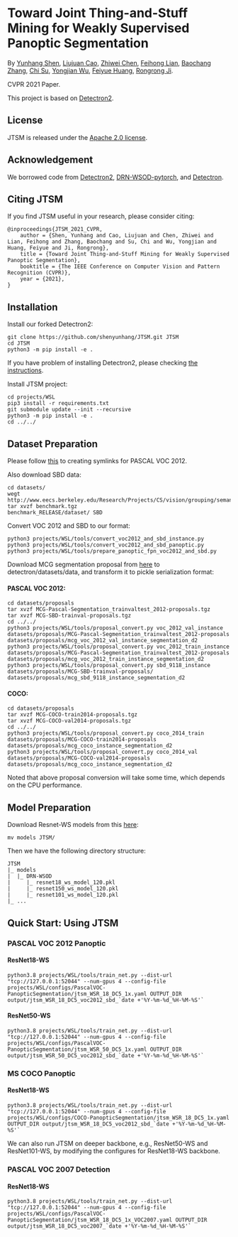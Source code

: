 # Toward Joint Thing-and-Stuff Mining for Weakly Supervised Panoptic Segmentation

By [Yunhang Shen](), [Liujuan Cao](), [Zhiwei Chen](), [Feihong Lian](), [Baochang Zhang](), [Chi Su](), [Yongjian Wu](), [Feiyue Huang](), [Rongrong Ji]().

CVPR 2021 Paper.

This project is based on [Detectron2](https://github.com/facebookresearch/detectron2).

## License

JTSM is released under the [Apache 2.0 license](LICENSE).

## Acknowledgement
We borrowed code from [Detectron2](https://github.com/facebookresearch/detectron2), [DRN-WSOD-pytorch](https://github.com/shenyunhang/DRN-WSOD-pytorch), and [Detectron](https://github.com/facebookresearch/Detectron).

## Citing JTSM

If you find JTSM useful in your research, please consider citing:

```
@inproceedings{JTSM_2021_CVPR,
	author = {Shen, Yunhang and Cao, Liujuan and Chen, Zhiwei and Lian, Feihong and Zhang, Baochang and Su, Chi and Wu, Yongjian and Huang, Feiyue and Ji, Rongrong},
	title = {Toward Joint Thing-and-Stuff Mining for Weakly Supervised Panoptic Segmentation},
	booktitle = {The IEEE Conference on Computer Vision and Pattern Recognition (CVPR)},
	year = {2021},
}   
```

## Installation

Install our forked Detectron2:
```
git clone https://github.com/shenyunhang/JTSM.git JTSM
cd JTSM
python3 -m pip install -e .
```
If you have problem of installing Detectron2, please checking [the instructions](https://detectron2.readthedocs.io/tutorials/install.html).

Install JTSM project:
```
cd projects/WSL
pip3 install -r requirements.txt
git submodule update --init --recursive
python3 -m pip install -e .
cd ../../
```

## Dataset Preparation
Please follow [this](https://github.com/shenyunhang/JTSM/blob/jtsm/datasets/README.md#expected-dataset-structure-for-pascal-voc) to creating symlinks for PASCAL VOC 2012.

Also download SBD data:
```
cd datasets/
wegt http://www.eecs.berkeley.edu/Research/Projects/CS/vision/grouping/semantic_contours/benchmark.tgz
tar xvzf benchmark.tgz
benchmark_RELEASE/dataset/ SBD
```

Convert VOC 2012 and SBD to our format:
```
python3 projects/WSL/tools/convert_voc2012_and_sbd_instance.py
python3 projects/WSL/tools/convert_voc2012_and_sbd_panoptic.py
python3 projects/WSL/tools/prepare_panoptic_fpn_voc2012_and_sbd.py
```

Download MCG segmentation proposal from [here](https://www2.eecs.berkeley.edu/Research/Projects/CS/vision/grouping/mcg/) to detectron/datasets/data, and transform it to pickle serialization format:

#### PASCAL VOC 2012:
```
cd datasets/proposals
tar xvzf MCG-Pascal-Segmentation_trainvaltest_2012-proposals.tgz
tar xvzf MCG-SBD-trainval-proposals.tgz
cd ../../
python3 projects/WSL/tools/proposal_convert.py voc_2012_val_instance datasets/proposals/MCG-Pascal-Segmentation_trainvaltest_2012-proposals datasets/proposals/mcg_voc_2012_val_instance_segmentation_d2
python3 projects/WSL/tools/proposal_convert.py voc_2012_train_instance datasets/proposals/MCG-Pascal-Segmentation_trainvaltest_2012-proposals datasets/proposals/mcg_voc_2012_train_instance_segmentation_d2
python3 projects/WSL/tools/proposal_convert.py sbd_9118_instance datasets/proposals/MCG-SBD-trainval-proposals/ datasets/proposals/mcg_sbd_9118_instance_segmentation_d2
```

#### COCO:
```
cd datasets/proposals
tar xvzf MCG-COCO-train2014-proposals.tgz
tar xvzf MCG-COCO-val2014-proposals.tgz
cd ../../
python3 projects/WSL/tools/proposal_convert.py coco_2014_train datasets/proposals/MCG-COCO-train2014-proposals datasets/proposals/mcg_coco_instance_segmentation_d2
python3 projects/WSL/tools/proposal_convert.py coco_2014_val datasets/proposals/MCG-COCO-val2014-proposals datasets/proposals/mcg_coco_instance_segmentation_d2
```

Noted that above proposal conversion will take some time, which depends on the CPU performance.


## Model Preparation

Download Resnet-WS models from this [here](https://1drv.ms/f/s!Am1oWgo9554dgRQ8RE1SRGvK7HW2):
```
mv models JTSM/
```

Then we have the following directory structure:
```
JTSM
|_ models
|  |_ DRN-WSOD
|     |_ resnet18_ws_model_120.pkl
|     |_ resnet150_ws_model_120.pkl
|     |_ resnet101_ws_model_120.pkl
|_ ...
```


## Quick Start: Using JTSM

### PASCAL VOC 2012 Panoptic

#### ResNet18-WS
```
python3.8 projects/WSL/tools/train_net.py --dist-url "tcp://127.0.0.1:52044" --num-gpus 4 --config-file projects/WSL/configs/PascalVOC-PanopticSegmentation/jtsm_WSR_18_DC5_1x.yaml OUTPUT_DIR output/jtsm_WSR_18_DC5_voc2012_sbd_`date +'%Y-%m-%d_%H-%M-%S'`
```

#### ResNet50-WS
```
python3.8 projects/WSL/tools/train_net.py --dist-url "tcp://127.0.0.1:52044" --num-gpus 4 --config-file projects/WSL/configs/PascalVOC-PanopticSegmentation/jtsm_WSR_50_DC5_1x.yaml OUTPUT_DIR output/jtsm_WSR_50_DC5_voc2012_sbd_`date +'%Y-%m-%d_%H-%M-%S'`
```

### MS COCO Panoptic

#### ResNet18-WS
```
python3.8 projects/WSL/tools/train_net.py --dist-url "tcp://127.0.0.1:52044" --num-gpus 4 --config-file projects/WSL/configs/COCO-PanopticSegmentation/jtsm_WSR_18_DC5_1x.yaml OUTPUT_DIR output/jtsm_WSR_18_DC5_voc2012_sbd_`date +'%Y-%m-%d_%H-%M-%S'`
```

We can also run JTSM on deeper backbone, e.g., ResNet50-WS and ResNet101-WS, by modifying the configures for ResNet18-WS backbone.

### PASCAL VOC 2007 Detection

#### ResNet18-WS
```
python3.8 projects/WSL/tools/train_net.py --dist-url "tcp://127.0.0.1:52044" --num-gpus 4 --config-file projects/WSL/configs/PascalVOC-PanopticSegmentation/jtsm_WSR_18_DC5_1x_VOC2007.yaml OUTPUT_DIR output/jtsm_WSR_18_DC5_voc2007_`date +'%Y-%m-%d_%H-%M-%S'`
```
